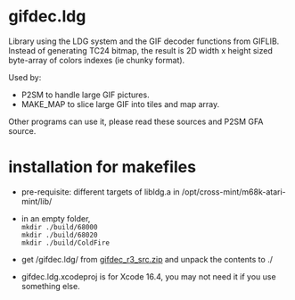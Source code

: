 # gifdec.ldg

Library using the LDG system and the GIF decoder functions from GIFLIB.
Instead of generating TC24 bitmap, the result is 2D width x height sized byte-array of colors indexes (ie chunky format).

Used by:

* P2SM to handle large GIF pictures.
* MAKE_MAP to slice large GIF into tiles and map array.

Other programs can use it, please read these sources and P2SM GFA source.

# installation for makefiles

- pre-requisite: different targets of libldg.a in /opt/cross-mint/m68k-atari-mint/lib/

- in an empty folder,  
   ```mkdir ./build/68000```  
   ```mkdir ./build/68020```  
   ```mkdir ./build/ColdFire```  

- get /gifdec.ldg/ from [gifdec_r3_src.zip](https://ptonthat.fr/files/gifdec/gifdec_r3_src.zip) and unpack the contents to ./

- gifdec.ldg.xcodeproj is for Xcode 16.4, you may not need it if you use something else.
